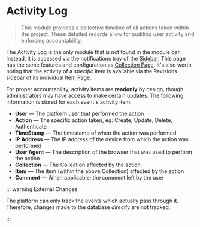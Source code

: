 # Activity Log

> This module provides a collective timeline of all actions taken within the project. These detailed records allow for
> auditing user activity and enforcing accountability.

The Activity Log is the only module that is not found in the module bar. Instead, it is accessed via the notifications
tray of the [Sidebar](#). This page has the same features and configuration as [Collection Page](#collection-detail).
It's also worth noting that the activity of a _specific_ item is available via the Revisions sidebar of its individual
[Item Page](/concepts/application/#item-detail).

For proper accountability, activity items are **readonly** by design, though administrators may have access to make
certain updates. The following information is stored for each event's activity item:

- **User** — The platform user that performed the action
- **Action** — The specific action taken, eg: Create, Update, Delete, Authenticate
- **TimeStamp** — The timestamp of when the action was performed
- **IP Address** — The IP address of the device from which the action was performed
- **User Agent** — The description of the browser that was used to perform the action
- **Collection** — The Collection affected by the action
- **Item** — The item (within the above Collection) affected by the action
- **Comment** — When applicable; the comment left by the user

::: warning External Changes

The platform can only track the events which actually pass through it. Therefore, changes made to the database
_directly_ are not tracked.

:::
